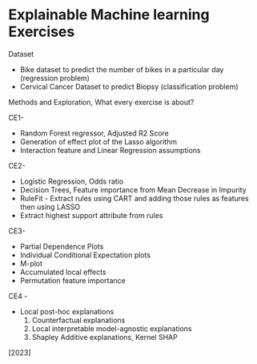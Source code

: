 # Explainable Machine learning Exercises

Dataset
- Bike dataset to predict the number of bikes in a particular day (regression problem)
- Cervical Cancer Dataset to predict Biopsy (classification problem)

Methods and Exploration, What every exercise is about?

CE1-
- Random Forest regressor, Adjusted R2 Score
- Generation of  effect plot of the Lasso algorithm
- Interaction feature and Linear Regression assumptions

CE2-
- Logistic Regression, Odds ratio
- Decision Trees, Feature importance from Mean Decrease in Impurity
- RuleFit - Extract rules using CART and adding those rules as features then using LASSO
- Extract highest support attribute from rules

CE3-
- Partial Dependence Plots
- Individual Conditional Expectation plots
- M-plot
- Accumulated local effects
- Permutation feature importance

CE4 -
- Local post-hoc explanations
  1. Counterfactual explanations
  2. Local interpretable model-agnostic explanations
  3. Shapley Additive explanations, Kernel SHAP
 
[2023]
